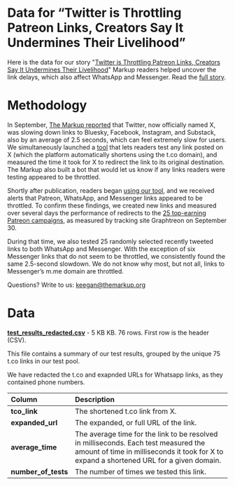 # Data for “Twitter is Throttling Patreon Links, Creators Say It Undermines Their Livelihood”

Here is the data for our story "[Twitter is Throttling Patreon Links, Creators Say It Undermines Their Livelihood](https://themarkup.org/news/2023/10/16/twitter-is-throttling-patreon-links-creators-say-it-undermines-their-livelihood)"
Markup readers helped uncover the link delays, which also affect WhatsApp and Messenger. Read the [full story](https://themarkup.org/news/2023/10/16/twitter-is-throttling-patreon-links-creators-say-it-undermines-their-livelihood).


# Methodology
In September, [The Markup reported](https://themarkup.org/investigations/2023/09/15/twitter-is-still-throttling-competitors-links-check-for-yourself) that Twitter, now officially named X, was slowing down links to Bluesky, Facebook, Instagram, and Substack, also by an average of 2.5 seconds, which can feel extremely slow for users. We simultaneously launched a [tool](https://themarkup.org/investigations/2023/09/15/twitter-is-still-throttling-competitors-links-check-for-yourself) that lets readers test any link posted on X (which the platform automatically shortens using the t.co domain), and measured the time it took for X to redirect the link to its original destination. The Markup also built a bot that would let us know if any links readers were testing appeared to be throttled.

Shortly after publication, readers began [using our tool](https://twitter.com/dancow/status/1705288111326990701), and we received alerts that Patreon, WhatsApp, and Messenger links appeared to be throttled. To confirm these findings, we created new links and measured over several days the performance of redirects to the [25 top-earning Patreon campaigns](https://graphtreon.com/top-patreon-earners), as measured by tracking site Graphtreon on September 30.

During that time, we also tested 25 randomly selected recently tweeted links to both WhatsApp and Messenger. With the exception of six Messenger links that do not seem to be throttled, we consistently found the same 2.5-second slowdown. We do not know why most, but not all, links to Messenger’s m.me domain are throttled.

Questions? Write to us: [keegan@themarkup.org](mailto:keegan@themarkup.org) 

# Data

**[test_results_redacted.csv](https://github.com/the-markup/investigation-twitter-patreon/blob/main/test_results_redacted.csv)** - 5 KB KB. 76 rows. First row is the header (CSV).

This file contains a summary of our test results, grouped by the unique 75 t.co links in our test pool.

We have redacted the t.co and exapnded URLs for Whatsapp links, as they contained phone numbers. 

<table border="0" class="dataframe">
  <thead>
    <tr style="text-align: left;">
      <th>Column</th>
      <th>Description</th>
    </tr>
  </thead>
  <tbody>
    <tr>
      <td><strong>tco_link</strong></td>
      <td>The shortened t.co link from X.</td>
    </tr>
    <tr>
      <td><strong>expanded_url</strong></td>
      <td>The expanded, or full URL of the link.</td>
    </tr>
      <tr>
      <td><strong>average_time</strong></td>
      <td>The average time for the link to be resolved in milliseconds. Each test measured the amount of time in milliseconds it took for X to expand a shortened URL for a given domain.</td>
    </tr>
     <tr>
      <td><strong>number_of_tests</strong></td>
      <td>The number of times we tested this link.</td>
    </tr>
  </tbody>
</table>
